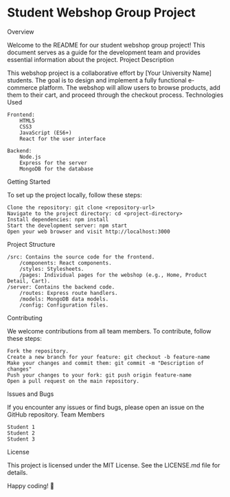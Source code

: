 # Student Webshop Group Project
Overview

Welcome to the README for our student webshop group project! This document serves as a guide for the development team and provides essential information about the project.
Project Description

This webshop project is a collaborative effort by [Your University Name] students. The goal is to design and implement a fully functional e-commerce platform. The webshop will allow users to browse products, add them to their cart, and proceed through the checkout process.
Technologies Used

    Frontend:
        HTML5
        CSS3
        JavaScript (ES6+)
        React for the user interface

    Backend:
        Node.js
        Express for the server
        MongoDB for the database

Getting Started

To set up the project locally, follow these steps:

    Clone the repository: git clone <repository-url>
    Navigate to the project directory: cd <project-directory>
    Install dependencies: npm install
    Start the development server: npm start
    Open your web browser and visit http://localhost:3000

Project Structure

    /src: Contains the source code for the frontend.
        /components: React components.
        /styles: Stylesheets.
        /pages: Individual pages for the webshop (e.g., Home, Product Detail, Cart).
    /server: Contains the backend code.
        /routes: Express route handlers.
        /models: MongoDB data models.
        /config: Configuration files.

Contributing

We welcome contributions from all team members. To contribute, follow these steps:

    Fork the repository.
    Create a new branch for your feature: git checkout -b feature-name
    Make your changes and commit them: git commit -m "Description of changes"
    Push your changes to your fork: git push origin feature-name
    Open a pull request on the main repository.

Issues and Bugs

If you encounter any issues or find bugs, please open an issue on the GitHub repository.
Team Members

    Student 1
    Student 2
    Student 3

License

This project is licensed under the MIT License. See the LICENSE.md file for details.

Happy coding! 🚀
